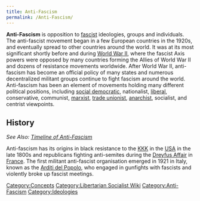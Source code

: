 ```yaml
---
title: Anti-Fascism
permalink: /Anti-Fascism/
---
```


**Anti-Fascism** is opposition to [fascist](Fascism.md "wikilink")
ideologies, groups and individuals. The anti-fascist movement began in a
few European countries in the 1920s, and eventually spread to other
countries around the world. It was at its most significant shortly
before and during [World War II](World_War_II.md "wikilink"), where the
fascist Axis powers were opposed by many countries forming the Allies of
World War II and dozens of resistance movements worldwide. After World
War II, anti-fascism has become an official policy of many states and
numerous decentralized militant groups continue to fight fascism around
the world. Anti-fascism has been an element of movements holding many
different political positions, including [social
democratic](Social_Democracy.md "wikilink"), nationalist,
[liberal](Liberalism.md "wikilink"), conservative, communist,
[marxist](Marxism.md "wikilink"), [trade unionist](Trade_Union.md "wikilink"),
[anarchist](Anarchism.md "wikilink"), socialist, and centrist viewpoints.

## History

*See Also: [Timeline of
Anti-Fascism](Timeline_of_Anti-Fascism.md "wikilink")*

Anti-fascism has its origins in black resistance to the
[KKK](Ku_Klux_Klan.md "wikilink") in the
[USA](United_States_of_America.md "wikilink") in the late 1800s and
republicans fighting anti-semites during the [Dreyfus
Affair](Dreyfus_Affair.md "wikilink") in [France](France.md "wikilink"). The
first militant anti-fascist organisation emerged in 1921 in Italy, known
as the [Arditi del Popolo](Arditi_Del_Popolo.md "wikilink"), who engaged in
gunfights with fascists and violently broke up fascist meetings.

[Category:Concepts](Category:Concepts.md "wikilink") [Category:Libertarian
Socialist Wiki](Category:Libertarian_Socialist_Wiki.md "wikilink")
[Category:Anti-Fascism](Category:Anti-Fascism.md "wikilink")
[Category:Ideologies](Category:Ideologies.md "wikilink")